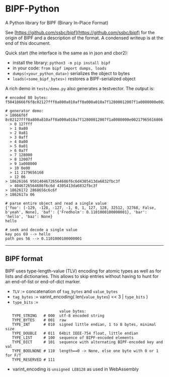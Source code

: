 # BIPF-Python
A Python library for BIPF (Binary In-Place Format)

See [https://github.com/ssbc/bipf](https://github.com/ssbc/bipf)
for the origin of BIPF and a description of the format. A condensed
writeup is at the end of this document.

Quick start (the interface is the same as in json and cbor2):

- install the library: ```python3 -m pip install bipf```
- in your code: ```from bipf import dumps, loads```
- ```dumps(<your_python_data>)``` serializes the object to bytes
- ```loads(<some_bipf_bytes>)``` restores a BIPF-serialized object

A rich demo in ```tests/demo.py``` also generates a testvector. The output is:

```
# encoded 80 bytes: f50418666f6f8c02127fff0a800a810aff0a000a010a7f12800012007f1a0080000e002179656168061862616695014046726564686f6c6d4305413da6832fbc3f186261722868656c6c6f1862617a06

# generator demo:
> 18666f6f 8c02127fff0a800a810aff0a000a010a7f12800012007f1a0080000e00217965616806
  > 0 127fff
  > 1 0a80
  > 2 0a81
  > 3 0aff
  > 4 0a00
  > 5 0a01
  > 6 0a7f
  > 7 128000
  > 8 12007f
  > 9 1a008000
  > 10 0e00
  > 11 2179656168
  > 12 06
> 18626166 95014046726564686f6c6d4305413da6832fbc3f
  > 4046726564686f6c6d 4305413da6832fbc3f
> 18626172 2868656c6c6f
> 1862617a 06

# parse entire object and read a single value
{'foo': [-129, -128, -127, -1, 0, 1, 127, 128, 32512, 32768, False, b'yeah', None], 'baf': {'Fredholm': 0.1101000100000001}, 'bar': 'hello', 'baz': None}
hello

# seek and decode a single value
key pos 69 --> hello
path pos 56 --> 0.1101000100000001
```

---

## BIPF format

BIPF uses type-length-value (TLV) encoding for atomic types
as well as for lists and dictionaries. This allows to skip entries
without having to hunt for an end-of-list or end-of-dict marker.

- ```TLV``` := concatenation of ```tag_bytes``` and ```value_bytes```
- ```tag_bytes``` := varint_encoding( len(```value_bytes```) << 3 | ```type_bits``` )
- ```type_bits``` :=
```
                        value bytes:
   TYPE_STRING   # 000  utf-8 encoded string
   TYPE_BYTES    # 001  raw
   TYPE_INT      # 010  signed little endian, 1 to 8 bytes, minimal size
   TYPE_DOUBLE   # 011  64bit IEEE-754 float, little endian
   TYPE_LIST     # 100  sequence of BIPF-encoded elements
   TYPE_DICT     # 101  sequence with alternating BIPF-encoded key and val
   TYPE_BOOLNONE # 110  length==0 -> None, else one byte with 0 or 1 for F/T
   TYPE_RESERVED # 111
```
- varint_encoding is ```unsigned LEB128``` as used in WebAssembly